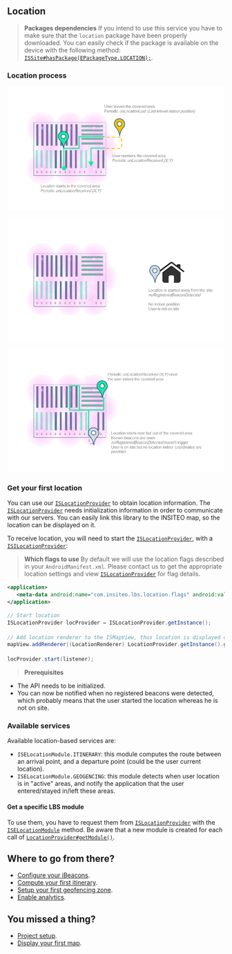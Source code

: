 ## Location

> **Packages dependencies** If you intend to use this service you have to make sure that the `location` package have been properly downloaded. You can easily check if the package is available on the device with the following method: <a href="http://api.insiteo.com/apidocs/android/v3.4/reference/com/insiteo/lbs/common/auth/entities/ISSite.html#hasPackage(com.insiteo.lbs.common.init.ISEPackageType)" target="_blank">`ISSite#hasPackage(EPackageType.LOCATION);`</a>.


### Location process

![alt tag](img/LocationLost.png)

![alt tag](img/StartNoBeacons.png)

![alt tag](img/StartNoLoc.png)

### Get your first location

You can use our <a href="http://api.insiteo.com/apidocs/android/v3.4/reference/com/insiteo/lbs/location/ISLocationProvider.html" target="_blank">`ISLocationProvider`</a> to obtain location information. The <a href="http://api.insiteo.com/apidocs/android/v3.4/reference/com/insiteo/lbs/location/ISLocationProvider.html" target="_blank">`ISLocationProvider`</a> needs initialization information in order to communicate with our servers. You can easily link this library to the INSITEO map, so the location can be displayed on it.

To receive location, you will need to start the <a href="http://api.insiteo.com/apidocs/android/v3.4/reference/com/insiteo/lbs/location/ISLocationProvider.html" target="_blank">`ISLocationProvider`</a>, with a <a href="http://api.insiteo.com/apidocs/android/v3.4/reference/com/insiteo/lbs/location/ISILocationListener.html" target="_blank">`ISILocationProvider`</a>:

> **Which flags to use** By default we will use the location flags described in your `AndroidManifest.xml`. Please contact us to get the appropriate location settings and view <a href="http://api.insiteo.com/apidocs/android/v3.4/reference/com/insiteo/lbs/location/ISLocationProvider.html" target="_blank">`ISLocationProvider`</a> for flag details.

```xml
<application>
   <meta-data android:name="com.insiteo.lbs.location.flags" android:value="NAVIGATION_FLAG_BLE"/>
</application>
```

```java
// Start location
ISLocationProvider locProvider = ISLocationProvider.getInstance();

// Add location renderer to the ISMapView, thus location is displayed on map
mapView.addRenderer((LocationRenderer) LocationProvider.getInstance().getRenderer(getResources()));

locProvider.start(listener); 
```

> **Prerequisites**
- The API needs to be initialized.
- You can now be notified when no registered beacons were detected, which probably means that the user started the location whereas he is not on site.

### Available services

Available location-based services are:

- `ISELocationModule.ITINERARY`: this module computes the route between an arrival point, and a departure point (could be the user current location).
- `ISELocationModule.GEOGENCING`: this module detects when user location is in "active" areas, and notify the application that the user entered/stayed in/left these areas.

#### Get a specific LBS module

To use them, you have to request them from <a href="http://api.insiteo.com/apidocs/android/v3.4/reference/com/insiteo/lbs/location/ISLocationProvider.html" target="_blank">`ISLocationProvider`</a> with the <a href="http://api.insiteo.com/apidocs/android/v3.4/reference/com/insiteo/lbs/location/ISELocationModule.html" target="_blank">`ISELocationModule`</a> method. Be aware that a new module is created for each call of <a href="http://api.insiteo.com/apidocs/android/v3.4/reference/com/insiteo/lbs/location/ISLocationProvider.html#getModule(com.insiteo.lbs.location.ISELocationModule)" target="_blank">`LocationProvider#getModule()`</a>.

## Where to go from there?

- [Configure your iBeacons](beacon.md).
- [Compute your first itinerary](itinerary.md).
- [Setup your first geofencing zone](geofence.md).
- [Enable analytics](analytics.md).

## You missed a thing?

- [Project setup](../README.md).
- [Display your first map](map.md).
